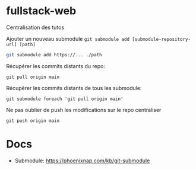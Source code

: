 # fullstack-web

Centralisation des tutos

Ajouter un nouveau submodule
`git submodule add [submodule-repository-url] [path]`
```sh
git submodule add https://... ./path
```

Récupérer les commits distants du repo:
```shell
git pull origin main
```

Récupérer les commits distants de tous les submodule:
```shell
git submodule foreach 'git pull origin main'
```

Ne pas oublier de push les modifications sur le repo centraliser
```shell
git push origin main
```

# Docs
  - Submodule: https://phoenixnap.com/kb/git-submodule
